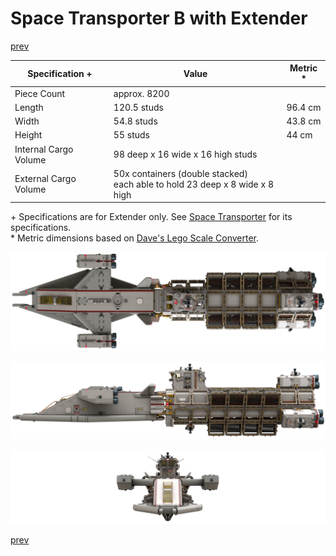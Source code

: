 # Space Transporter B with Extender

[prev](../README.md)

| Specification + | Value | Metric * |
|-------------------|-------|--------|
| Piece Count | approx. 8200 ||
| Length | 120.5 studs | 96.4 cm |
| Width | 54.8 studs | 43.8 cm |
| Height | 55 studs | 44 cm |
| Internal Cargo Volume | 98 deep x 16 wide x 16 high studs ||
| External Cargo Volume | 50x containers (double stacked)<br> each able to hold 23 deep x 8 wide x 8 high||

\+ Specifications are for Extender only.  See [Space Transporter](space-transporter-a.md) for its specifications.<br>
\* Metric dimensions based on [Dave's Lego Scale Converter](http://www.suave.net/~dave/cgi/scale.cgi).

![](space-transporter-b-with-extender-top.png)

![](space-transporter-b-with-extender-side.png)

![](space-transporter-b-with-extender-front.png)

[prev](../README.md)